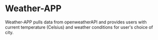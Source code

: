 # Weather-APP

Weather-APP pulls data from openweatherAPI and provides users with current temperature (Celsius) and weather conditions for user's choice of city.
